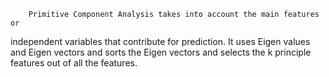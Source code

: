         Primitive Component Analysis takes into account the main features or 
independent variables that contribute for prediction. It uses Eigen values
and Eigen vectors and sorts the Eigen vectors and selects the k principle 
features out of all the features.
 
 
